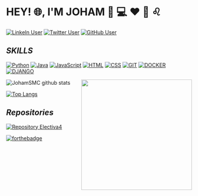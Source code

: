 # HEY! :globe_with_meridians:, I'M JOHAM  :boy: :computer: :hearts: :basketball: :leo:


[![LinkeIn User](https://img.shields.io/badge/Linkedin-johamsmc-blue?style=plastic&logo=linkedin&link=https://www.linkedin.com/in/johamsmc/)](https://www.linkedin.com/in/johamsmc/)
[![Twitter User](https://img.shields.io/badge/Twitter-JohamSMC-informational?style=plastic&logo=twitter&link=https://twitter.com/JohamSMC)](https://twitter.com/JohamSMC)
[![GitHub User](https://img.shields.io/badge/GitHub-JohamSMC-red?style=plastic&logo=github&link=https://github.com/JohamSMC)](https://github.com/JohamSMC)

## ***SKILLS***
[![Python](https://img.shields.io/badge/PYTHON-white?style=for-the-badge&logo=python&logoColor=3776AB&color=000)](https://www.python.org/)
[![Java](https://img.shields.io/badge/JAVA-white?style=for-the-badge&logo=java&logoColor=fff&color=000)](https://www.java.com/es/download/)
[![JavaScript](https://img.shields.io/badge/JAVASCRIPT-white?style=for-the-badge&logo=javascript&logoColor=yellow&color=000)](https://www.w3schools.com/Js/)
[![HTML](https://img.shields.io/badge/HTML5-white?style=for-the-badge&logo=html5&logoColor=34F26&color=000)](https://developer.mozilla.org/es/docs/Web/HTML)
[![CSS](https://img.shields.io/badge/CSS3-white?style=for-the-badge&logo=css3&logoColor=1572B6&color=000)](https://developer.mozilla.org/es/docs/Web/CSS)
[![GIT](https://img.shields.io/badge/GIT-white?style=for-the-badge&logo=git&logoColor=F05032&color=000)](https://git-scm.com/)
[![DOCKER](https://img.shields.io/badge/DOCKER-white?style=for-the-badge&logo=docker&logoColor=2496ED&color=000)](https://www.docker.com/)
[![DJANGO](https://img.shields.io/badge/DJANGO-white?style=for-the-badge&logo=django&logoColor=092E20&color=000)](https://www.docker.com/)

<img align="right" src="https://user-images.githubusercontent.com/37983099/88250448-46d3ab00-cc6d-11ea-976c-45b1e145347c.png" height="300">

![JohamSMC github stats](https://github-readme-stats.vercel.app/api/?username=JohamSMC&hide=stars&show_icons=true&theme=prussian&include_all_commits=true&count_private=true)

[![Top Langs](https://github-readme-stats.vercel.app/api/top-langs/?username=JohamSMC&layout=compact&theme=prussian&hide=jupyter%20notebook)](https://github.com/anuraghazra/github-readme-stats)

## ***Repositories***
[![Repository Electiva4](https://github-readme-stats.vercel.app/api/pin/?username=JohamSMC&repo=electiva4&show_owner=true&theme=ayu-mirage)](https://github.com/JohamSMC/electiva4)

[![forthebadge](https://forthebadge.com/images/badges/built-with-love.svg)](https://forthebadge.com)
